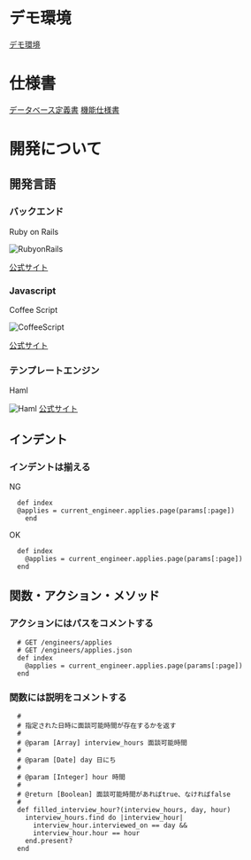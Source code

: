 # デモ環境

[デモ環境](https://fathomless-sierra-97899.herokuapp.com/)

# 仕様書

[データベース定義書](https://docs.google.com/spreadsheets/d/12kzpkfq8x0XqQZKbEUMAVKSs7WCIviT22aw8N7q1snY/edit?usp=sharing)
[機能仕様書](https://hackmd.io/CYBghgHArBEgtAIygZgQFhQYwJxIOwgBm8O0AbBGITiIukA=)


# 開発について

## 開発言語

### バックエンド

Ruby on Rails

![RubyonRails](http://rubyonrails.org/images/rails-logo.svg "Ruby")

[公式サイト](http://rubyonrails.org/)

### Javascript

Coffee Script

![CoffeeScript](http://cdn-ak.f.st-hatena.com/images/fotolife/l/lo25131/20140326/20140326182112.png "CoffeeScript")

[公式サイト](http://coffeescript.org/)

### テンプレートエンジン

Haml

![Haml](http://haml.info/ "Haml")
[公式サイト](http://haml.info/)

## インデント

### インデントは揃える


NG
```
  def index
  @applies = current_engineer.applies.page(params[:page])
    end
```

OK
```
  def index
    @applies = current_engineer.applies.page(params[:page])
  end
```

## 関数・アクション・メソッド

### アクションにはパスをコメントする

```
  # GET /engineers/applies
  # GET /engineers/applies.json
  def index
    @applies = current_engineer.applies.page(params[:page])
  end
```

### 関数には説明をコメントする

```
  #
  # 指定された日時に面談可能時間が存在するかを返す
  #
  # @param [Array] interview_hours 面談可能時間
  #
  # @param [Date] day 日にち
  #
  # @param [Integer] hour 時間
  #
  # @return [Boolean] 面談可能時間があればtrue、なければfalse
  #
  def filled_interview_hour?(interview_hours, day, hour)
    interview_hours.find do |interview_hour|
      interview_hour.interviewed_on == day &&
      interview_hour.hour == hour
    end.present?
  end
```
